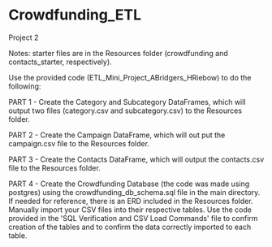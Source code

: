 # Crowdfunding_ETL
Project 2

Notes: starter files are in the Resources folder (crowdfunding and contacts_starter, respectively).

Use the provided code (ETL_Mini_Project_ABridgers_HRiebow) to do the following:

PART 1 - Create the Category and Subcategory DataFrames, which will output two files (category.csv and subcategory.csv) to the Resources folder.

PART 2 - Create the Campaign DataFrame, which will out put the campaign.csv file to the Resources folder.

PART 3 - Create the Contacts DataFrame, which will output the contacts.csv file to the Resources folder.
    
PART 4 - Create the Crowdfunding Database (the code was made using postgres) using the crowdfunding_db_schema.sql file in the main directory. If needed for reference, there is an ERD included in the Resources folder. Manually import your CSV files into their respective tables. Use the code provided in the 'SQL Verification and CSV Load Commands' file to confirm creation of the tables and to confirm the data correctly imported to each table.
